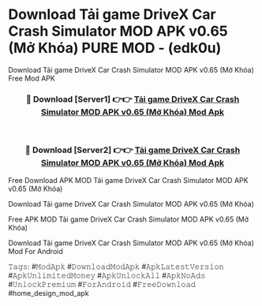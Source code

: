 # Download Tải game DriveX Car Crash Simulator MOD APK v0.65 (Mở Khóa) PURE MOD - (edk0u)
Download Tải game DriveX Car Crash Simulator MOD APK v0.65 (Mở Khóa) Free Mod APK

<div align="center">
<h3>🔴 Download [Server1] 👉👉 <a href="https://apk-comot.site?title=Tải_game_DriveX_Car_Crash_Simulator_MOD_APK_v0.65_(Mở_Khóa)">Tải game DriveX Car Crash Simulator MOD APK v0.65 (Mở Khóa) Mod Apk</a></h3><br>

<h3>🔴 Download [Server2] 👉👉 <a href="https://apk-comot.site?title=Tải_game_DriveX_Car_Crash_Simulator_MOD_APK_v0.65_(Mở_Khóa)">Tải game DriveX Car Crash Simulator MOD APK v0.65 (Mở Khóa) Mod Apk</a></h3>
</div>


Free Download APK MOD Tải game DriveX Car Crash Simulator MOD APK v0.65 (Mở Khóa)

Download Tải game DriveX Car Crash Simulator MOD APK v0.65 (Mở Khóa) 

Free APK MOD Tải game DriveX Car Crash Simulator MOD APK v0.65 (Mở Khóa) 

Download Tải game DriveX Car Crash Simulator MOD APK v0.65 (Mở Khóa) Mod For Android

𝚃𝚊𝚐𝚜: #𝙼𝚘𝚍𝙰𝚙𝚔 #𝙳𝚘𝚠𝚗𝚕𝚘𝚊𝚍𝙼𝚘𝚍𝙰𝚙𝚔 #𝙰𝚙𝚔𝙻𝚊𝚝𝚎𝚜𝚝𝚅𝚎𝚛𝚜𝚒𝚘𝚗 #𝙰𝚙𝚔𝚄𝚗𝚕𝚒𝚖𝚒𝚝𝚎𝚍𝙼𝚘𝚗𝚎𝚢 #𝙰𝚙𝚔𝚄𝚗𝚕𝚘𝚌𝚔𝙰𝚕𝚕 #𝙰𝚙𝚔𝙽𝚘𝙰𝚍𝚜 #𝚄𝚗𝚕𝚘𝚌𝚔𝙿𝚛𝚎𝚖𝚒𝚞𝚖 #𝙵𝚘𝚛𝙰𝚗𝚍𝚛𝚘𝚒𝚍 #𝙵𝚛𝚎𝚎𝙳𝚘𝚠𝚗𝚕𝚘𝚊𝚍 #home_design_mod_apk